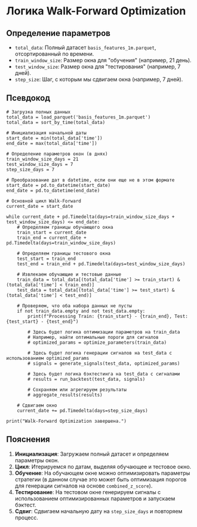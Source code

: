 # Логика Walk-Forward Optimization

## Определение параметров

- `total_data`: Полный датасет `basis_features_1m.parquet`, отсортированный по времени.
- `train_window_size`: Размер окна для "обучения" (например, 21 день).
- `test_window_size`: Размер окна для "тестирования" (например, 7 дней).
- `step_size`: Шаг, с которым мы сдвигаем окна (например, 7 дней).

## Псевдокод

```
# Загрузка полных данных
total_data = load_parquet('basis_features_1m.parquet')
total_data = sort_by_time(total_data)

# Инициализация начальной даты
start_date = min(total_data['time'])
end_date = max(total_data['time'])

# Определение параметров окон (в днях)
train_window_size_days = 21
test_window_size_days = 7
step_size_days = 7

# Преобразование дат в datetime, если они еще не в этом формате
start_date = pd.to_datetime(start_date)
end_date = pd.to_datetime(end_date)

# Основной цикл Walk-Forward
current_date = start_date

while current_date + pd.Timedelta(days=train_window_size_days + test_window_size_days) <= end_date:
    # Определяем границы обучающего окна
    train_start = current_date
    train_end = current_date + pd.Timedelta(days=train_window_size_days)
    
    # Определяем границы тестового окна
    test_start = train_end
    test_end = train_end + pd.Timedelta(days=test_window_size_days)
    
    # Извлекаем обучающие и тестовые данные
    train_data = total_data[(total_data['time'] >= train_start) & (total_data['time'] < train_end)]
    test_data = total_data[(total_data['time'] >= test_start) & (total_data['time'] < test_end)]
    
    # Проверяем, что оба набора данных не пусты
    if not train_data.empty and not test_data.empty:
        print(f"Processing Train: {train_start} - {train_end}, Test: {test_start} - {test_end}")
        
        # Здесь будет логика оптимизации параметров на train_data
        # Например, найти оптимальные пороги для сигналов
        # optimized_params = optimize_parameters(train_data)
        
        # Здесь будет логика генерации сигналов на test_data с использованием optimized_params
        # signals = generate_signals(test_data, optimized_params)
        
        # Здесь будет логика бэктестинга на test_data с сигналами
        # results = run_backtest(test_data, signals)
        
        # Сохраняем или агрегируем результаты
        # aggregate_results(results)
    
    # Сдвигаем окно
    current_date += pd.Timedelta(days=step_size_days)

print("Walk-Forward Optimization завершена.")
```

## Пояснения

1.  **Инициализация**: Загружаем полный датасет и определяем параметры окон.
2.  **Цикл**: Итерируемся по датам, выделяя обучающее и тестовое окно.
3.  **Обучение**: На обучающем окне можно оптимизировать параметры стратегии (в данном случае это может быть оптимизация порогов для генерации сигналов на основе `combined_z_score`).
4.  **Тестирование**: На тестовом окне генерируем сигналы с использованием оптимизированных параметров и запускаем бэктест.
5.  **Сдвиг**: Сдвигаем начальную дату на `step_size_days` и повторяем процесс.